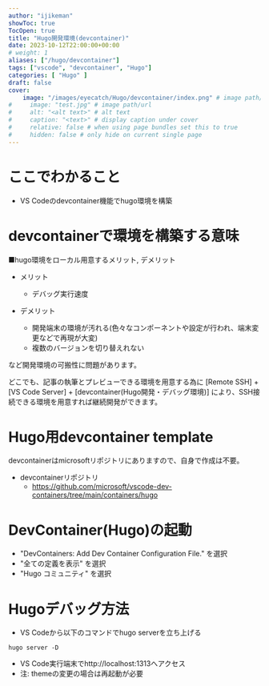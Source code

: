 ```yaml
---
author: "ijikeman"
showToc: true
TocOpen: true
title: "Hugo開発環境(devcontainer)"
date: 2023-10-12T22:00:00+00:00
# weight: 1
aliases: ["/hugo/devcontainer"]
tags: ["vscode", "devcontainer", "Hugo"]
categories: [ "Hugo" ]
draft: false
cover:
    image: "/images/eyecatch/Hugo/devcontainer/index.png" # image path/url
#     image: "test.jpg" # image path/url
#     alt: "<alt text>" # alt text
#     caption: "<text>" # display caption under cover
#     relative: false # when using page bundles set this to true
#     hidden: false # only hide on current single page
---
```


# ここでわかること
* VS Codeのdevcontainer機能でhugo環境を構築

# devcontainerで環境を構築する意味
■hugo環境をローカル用意するメリット, デメリット
* メリット
  * デバッグ実行速度

* デメリット
  * 開発端末の環境が汚れる(色々なコンポーネントや設定が行われ、端末変更などで再現が大変)
  * 複数のバージョンを切り替えれない

など開発環境の可搬性に問題があります。

どこでも、記事の執筆とプレビューできる環境を用意する為に
[Remote SSH] + [VS Code Server] + [devcontainer(Hugo開発・デバッグ環境)] により、SSH接続できる環境を用意すれば継続開発ができます。

# Hugo用devcontainer template
devcontainerはmicrosoftリポジトリにありますので、自身で作成は不要。

* devcontainerリポジトリ
  * https://github.com/microsoft/vscode-dev-containers/tree/main/containers/hugo

# DevContainer(Hugo)の起動
* "DevContainers: Add Dev Container Configuration File." を選択
* "全ての定義を表示" を選択
* "Hugo コミュニティ" を選択

# Hugoデバッグ方法
* VS Codeから以下のコマンドでhugo serverを立ち上げる
```
hugo server -D
```

* VS Code実行端末でhttp://localhost:1313へアクセス
* 注: themeの変更の場合は再起動が必要
